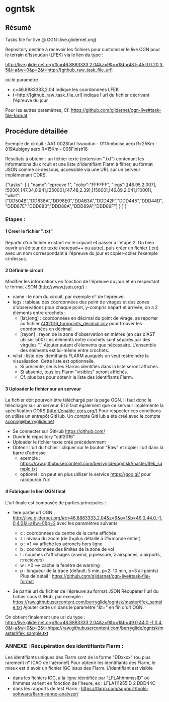 # ogntsk

## Résumé
Tasks file for live @ OGN (live.glidernet.org)

Repository destiné à recevoir les fichiers pour customiser le live OGN pour le terrain d'Issoudun (LFEK) via le lien du type :

http://live.glidernet.org/#c=46.8883333,2.04&z=9&o=1&b=48.5,45.0,0.20,3.5&l=a&w=0&p=2&t=http://[github_raw_task_file_url]

où le paramètre
- c=46.8883333,2.04 indique les coordonnées LFEK
- t=http://[github_raw_task_file_url] indique l'url du fichier décrivant l'épreuve du jour

Pour les autres paramètres, Cf. https://github.com/glidernet/ogn-live#task-file-format

## Procédure détaillée

Exemple de circuit : AAT 002Start Issoudun - 011Amboise aero R=25Km - 019Aubigny aero R=15Km - 005Finish18

Résultats à obtenir :
un fichier texte (extension ".txt") contenant les informations du circuit et une liste d'identifiant Flarm à filtrer, au format JSON comme ci-dessous, accessible via une URL sur un serveur implémenant CORS.

{"tasks":
	[
		{	"name":"epreuve 1",
			"color":"FFFFFF",
			"legs":[[46.95,2.007],[5000],[47.34,0.94],[25000],[47.48,2.39],[15000],[46.89,2.04],[1000]],
			"wlist":["DD504B","DD838A","DD98E0","DDAB3A","DDD42F","DDD445","DDD44D","DDD87E","DDD883","DDD88A","DDD89A","DDD89F"]
		}
	]
}


### Etapes :

#### 1 Creer le fichier ".txt"
Repartir d'un fichier existant en le copiant et passer à l'étape 2.
Ou bien ouvrir un éditeur de texte (notepad++ ou autre), puis créer un fichier (.txt) avec un nom correspondant à l'épreuve du jour et copier-coller l'exemple ci-dessus.


#### 2 Définir le circuit
Modifier les informations en fonction de l'épreuve du jour et en respectant le format JSON (http://www.json.org/) :
* name : le nom du circuit, par exemple n° de l'épreuve.
* legs : tableau des coordonnées des point de virages et des zones d'observations pour chaque point, y-compris départ et arrivée, on a 2 éléments entre crochets :
  * [lat,long] : coordonnées en décimal du point de virage, se reporter au fichier [ACI2016_turnpoints_decimal.csv](https://docs.google.com/spreadsheets/d/1UsPojxs7OVxnAw9IzZCAAyTUT9_x7tmEmIborCp2MtM) pour trouver les coordonnées en décimal.
  * [rayon] : rayon de la zone d'observation en mètres (en cas d'AST utiliser 500)
Les éléments entre crochets sont séparés par des virgules ","
Ajouter autant d'élements que nécessaire.
L'ensemble des éléments est lui-même entre crochets.
* wlist : liste des identifiants FLARM auxquels on veut restreindre la visualisation. Cette liste est optionnelle.
  * Si présente, seuls les Flarms identifiés dans la liste seront affichés.
  * Si absente, tous les Flarm "visibles" seront affichés.
  * Cf. plus bas pour obtenir la liste des identifiants Flarm.


#### 3 Uploader le fichier sur un serveur
Le fichier doit pourvoir être téléchargé par la page OGN.
Il faut donc le téléchager sur un serveur. Et il faut également que ce serveur implémente la spécification CORS (http://enable-cors.org/)
Pour respecter ces conditions on utilise un entrepôt GitHub. Un compte GitHub a été créé avec le compte scoring@berryglide.net
* Se connecter sur GitHub https://github.com/
* Ouvrir le repository "cdf2016"
* Uploader le fichier texte créé précédemment
* Obtenir l'url du fichier : cliquer sur le bouton "Raw" et copier l'url dans la barre d'adresse
  * exemple : https://raw.githubusercontent.com/berryglide/ogntsk/master/lfek_sample.txt
  * optionel : on peut en plus utiliser le service https://goo.gl/ pour raccourcir l'url


#### 4 Fabriquer le lien OGN final
L'url finale est composée de parties principales :

* 1ere partie url OGN : http://live.glidernet.org/#c=46.8883333,2.04&z=9&o=1&b=49.0,44.0,-1.0,4.0&l=a&w=0&p=2
avec les paramètres suivants
  * c : coordonnées du centre de la carte affichée
  * z : niveau du zoom (de 0=plus détaillé à 21=monde entier)
  * o : =1 ==> affiche les aéronefs hors ligne
  * b : coordonnées des limites de la zone de vol
  * l : couches d'affichages (v:wind, p:pressure, z:airspaces, a:airports, r:recievers)
  * w : =0 ==> cache la fenêtre de warning
  * p : longueur de la trace (default: 5 min, p=2: 10 min, p=3 all points)
Plus de détail : https://github.com/glidernet/ogn-live#task-file-format
		
* 2e partie url du fichier de l'épreuve au format JSON
Récupérer l'url du fichier sous GitHub, par exemple : https://raw.githubusercontent.com/berryglide/ogntsk/master/lfek_sample.txt
Ajouter cette url dans le paramètre "&t=" en fin d'url OGN.

On obtient finalement une url du type :
http://live.glidernet.org/#c=46.8883333,2.04&z=9&o=1&b=49.0,44.0,-1.0,4.0&l=a&w=0&p=2&t=https://raw.githubusercontent.com/berryglide/ogntsk/master/lfek_sample.txt




### ANNEXE : Récupération des identifiants Flarm :
Les identifiants uniques des Flarm sont de la forme "DDxxxx" (ou plus rarement n° ICAO de l'aéronef)
Pour obtenir les identifiants des Flarm, le mieux est d'avoir un fichier IGC issus des Flarm.
L'identifiant est visible
* dans les fichiers IGC, à la ligne identifiée par "LFLAhhmmssID" où hhmmss varient en fonction de l'heure, ex : LFLA111955ID 2 DDD44C
* dans les rapports de test Flarm : https://flarm.com/support/tools-software/flarm-range-analyzer/
